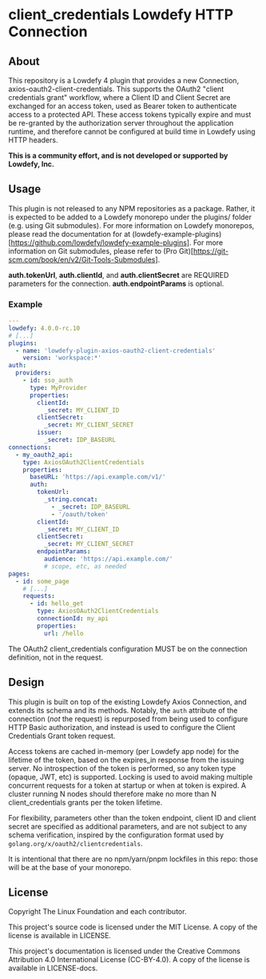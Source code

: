 # client\_credentials Lowdefy HTTP Connection

## About

This repository is a Lowdefy 4 plugin that provides a new Connection, axios-oauth2-client-credentials. This supports the OAuth2 "client credentials grant" workflow, where a Client ID and Client Secret are exchanged for an access token, used as Bearer token to authenticate access to a protected API.  These access tokens typically expire and must be re-granted by the authorization server throughout the application runtime, and therefore cannot be configured at build time in Lowdefy using HTTP headers.

**This is a community effort, and is not developed or supported by Lowdefy, Inc.**

## Usage

This plugin is not released to any NPM repositories as a package. Rather, it is expected to be added to a Lowdefy monorepo under the plugins/ folder (e.g. using Git submodules). For more information on Lowdefy monorepos, please read the documentation for at (lowdefy-example-plugins)[https://github.com/lowdefy/lowdefy-example-plugins]. For more information on Git submodules, please refer to (Pro Git)[https://git-scm.com/book/en/v2/Git-Tools-Submodules].

**auth.tokenUrl**, **auth.clientId**, and **auth.clientSecret** are REQUIRED parameters for the connection. **auth.endpointParams** is optional.

### Example

```yaml
---
lowdefy: 4.0.0-rc.10
# [...]
plugins:
  - name: 'lowdefy-plugin-axios-oauth2-client-credentials'
    version: 'workspace:*'
auth:
  providers:
    - id: sso_auth
      type: MyProvider
      properties:
        clientId:
          _secret: MY_CLIENT_ID
        clientSecret:
          _secret: MY_CLIENT_SECRET
        issuer:
          _secret: IDP_BASEURL
connections:
  - my_oauth2_api:
    type: AxiosOAuth2ClientCredentials
    properties:
      baseURL: 'https://api.example.com/v1/'
      auth:
        tokenUrl:
          _string.concat:
            - _secret: IDP_BASEURL
            - '/oauth/token'
        clientId:
          _secret: MY_CLIENT_ID
        clientSecret:
          _secret: MY_CLIENT_SECRET
        endpointParams:
          audience: 'https://api.example.com/'
          # scope, etc, as needed
pages:
  - id: some_page
    # [...]
    requests:
      - id: hello_get
        type: AxiosOAuth2ClientCredentials
        connectionId: my_api
        properties:
          url: /hello
```

The OAuth2 client\_credentials configuration MUST be on the connection definition, not in the request.

## Design

This plugin is built on top of the existing Lowdefy Axios Connection, and extends its schema and its methods. Notably, the `auth` attribute of the connection (_not_ the request) is repurposed from being used to configure HTTP Basic authorization, and instead is used to configure the Client Credentials Grant token request.

Access tokens are cached in-memory (per Lowdefy app node) for the lifetime of the token, based on the expires\_in response from the issuing server. No introspection of the token is performed, so any token type (opaque, JWT, etc) is supported. Locking is used to avoid making multiple concurrent requests for a token at startup or when at token is expired. A cluster running N nodes should therefore make no more than N client\_credentials grants per the token lifetime.

For flexibility, parameters other than the token endpoint, client ID and client secret are specified as additional parameters, and are not subject to any schema verification, inspired by the configuration format used by `golang.org/x/oauth2/clientcredentials`.

It is intentional that there are no npm/yarn/pnpm lockfiles in this repo: those will be at the base of your monorepo.

## License

Copyright The Linux Foundation and each contributor.

This project's source code is licensed under the MIT License. A copy of the license is available in LICENSE.

This project's documentation is licensed under the Creative Commons Attribution 4.0 International License (CC-BY-4.0). A copy of the license is available in LICENSE-docs.
